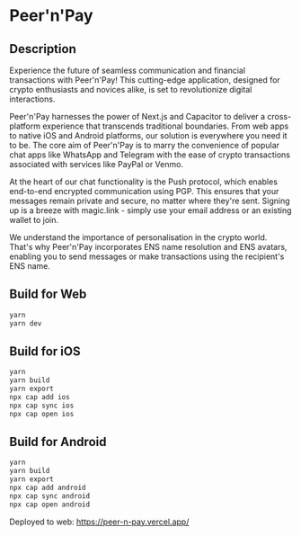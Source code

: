 # Peer'n'Pay

## Description

Experience the future of seamless communication and financial transactions with Peer'n'Pay! This cutting-edge application, designed for crypto enthusiasts and novices alike, is set to revolutionize digital interactions.

Peer'n'Pay harnesses the power of Next.js and Capacitor to deliver a cross-platform experience that transcends traditional boundaries. From web apps to native iOS and Android platforms, our solution is everywhere you need it to be. The core aim of Peer'n'Pay is to marry the convenience of popular chat apps like WhatsApp and Telegram with the ease of crypto transactions associated with services like PayPal or Venmo.

At the heart of our chat functionality is the Push protocol, which enables end-to-end encrypted communication using PGP. This ensures that your messages remain private and secure, no matter where they're sent. Signing up is a breeze with magic.link - simply use your email address or an existing wallet to join.

We understand the importance of personalisation in the crypto world. That's why Peer'n'Pay incorporates ENS name resolution and ENS avatars, enabling you to send messages or make transactions using the recipient's ENS name.

## Build for Web

```bash
yarn
yarn dev
```

## Build for iOS

```bash
yarn
yarn build
yarn export
npx cap add ios
npx cap sync ios
npx cap open ios
```

## Build for Android

```bash
yarn
yarn build
yarn export
npx cap add android
npx cap sync android
npx cap open android
```

Deployed to web: https://peer-n-pay.vercel.app/
